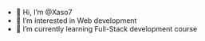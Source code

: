 - 👋 Hi, I’m @Xaso7
- 👀 I’m interested in Web development
- 🌱 I’m currently learning Full-Stack development course

